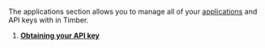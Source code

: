 The applications section allows you to manage all of your [applications](/timber-concepts/applications) and API keys with in Timber.

1. [**Obtaining your API key**](obtaining-api-key)
